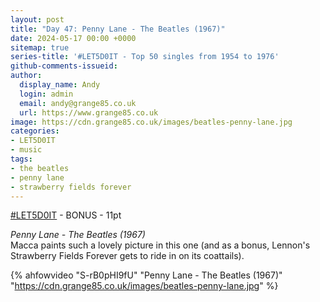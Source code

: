 ```yaml
---
layout: post
title: "Day 47: Penny Lane - The Beatles (1967)"
date: 2024-05-17 00:00 +0000
sitemap: true
series-title: '#LET5D0IT - Top 50 singles from 1954 to 1976'
github-comments-issueid:
author:
  display_name: Andy
  login: admin
  email: andy@grange85.co.uk
  url: https://www.grange85.co.uk
image: https://cdn.grange85.co.uk/images/beatles-penny-lane.jpg
categories:
- LET5D0IT
- music
tags:
- the beatles
- penny lane
- strawberry fields forever
---
```

[#LET5D0IT](https://bsky.app/profile/let5d0it.bsky.social) - BONUS - 11pt

_Penny Lane - The Beatles (1967)_  
Macca paints such a lovely picture in this one (and as a bonus, Lennon's Strawberry Fields Forever gets to ride in on its coattails).

{% ahfowvideo "S-rB0pHI9fU" "Penny Lane - The Beatles (1967)" "https://cdn.grange85.co.uk/images/beatles-penny-lane.jpg" %}
